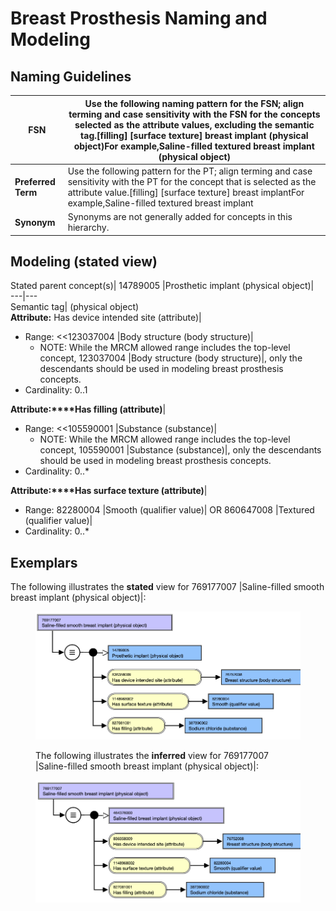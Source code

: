 # Breast Prosthesis Naming and Modeling

## Naming Guidelines

**FSN**|  Use the following naming pattern for the FSN; align terming and case sensitivity with the FSN for the concepts selected as the attribute values, excluding the semantic tag.[filling] [surface texture] breast implant (physical object)For example,Saline-filled textured breast implant (physical object)  
---|---  
**Preferred Term**|  Use the following pattern for the PT; align terming and case sensitivity with the PT for the concept that is selected as the attribute value.[filling] [surface texture] breast implantFor example,Saline-filled textured breast implant  
**Synonym**|  Synonyms are not generally added for concepts in this hierarchy.  
  
## Modeling (stated view)

Stated parent concept(s)| 14789005 |Prosthetic implant (physical object)|  
---|---  
Semantic tag| (physical object)  
**Attribute:** Has device intended site (attribute)| 

  * Range: <<123037004 |Body structure (body structure)|
    * NOTE: While the MRCM allowed range includes the top-level concept, 123037004 |Body structure (body structure)|, only the descendants should be used in modeling breast prosthesis concepts.
  * Cardinality: 0..1

  
**Attribute:****Has filling (attribute)**| 

  * Range: <<105590001 |Substance (substance)|
    * NOTE: While the MRCM allowed range includes the top-level concept, 105590001 |Substance (substance)|, only the descendants should be used in modeling breast prosthesis concepts.
  * Cardinality: 0..*

  
 **Attribute:****Has surface texture (attribute)**| 

  * Range: 82280004 |Smooth (qualifier value)| OR 860647008 |Textured (qualifier value)|
  * Cardinality: 0..*

  
  
## Exemplars

The following illustrates the **stated** view for 769177007 |Saline-filled smooth breast implant (physical object)|:

<figure><img src="images/174691262.png" alt="" title=""><figcaption><p>The following illustrates the <strong>inferred</strong> view for 769177007 |Saline-filled smooth breast implant (physical object)|:</p></figcaption></figure>

<figure><img src="images/174691263.png" alt="" title=""></figure>
